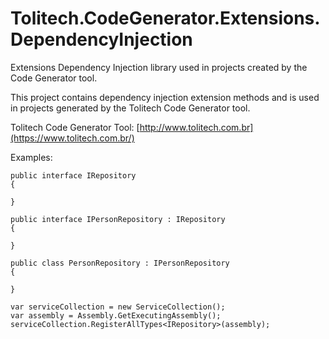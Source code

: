 # Tolitech.CodeGenerator.Extensions.DependencyInjection
Extensions Dependency Injection library used in projects created by the Code Generator tool. 

This project contains dependency injection extension methods and is used in projects generated by the Tolitech Code Generator tool. 

Tolitech Code Generator Tool: [http://www.tolitech.com.br](https://www.tolitech.com.br/)

Examples:

```
public interface IRepository
{

}
```

```
public interface IPersonRepository : IRepository
{

}
```

```
public class PersonRepository : IPersonRepository
{

}
```

```
var serviceCollection = new ServiceCollection();
var assembly = Assembly.GetExecutingAssembly();
serviceCollection.RegisterAllTypes<IRepository>(assembly);
```
